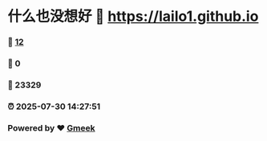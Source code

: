# 什么也没想好 :link: https://lailo1.github.io 
### :page_facing_up: [12](https://lailo1.github.io/tag.html) 
### :speech_balloon: 0 
### :hibiscus: 23329 
### :alarm_clock: 2025-07-30 14:27:51 
### Powered by :heart: [Gmeek](https://github.com/Meekdai/Gmeek)
